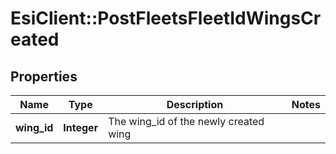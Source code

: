 # EsiClient::PostFleetsFleetIdWingsCreated

## Properties
Name | Type | Description | Notes
------------ | ------------- | ------------- | -------------
**wing_id** | **Integer** | The wing_id of the newly created wing | 


